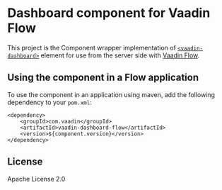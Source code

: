 # Dashboard component for Vaadin Flow

This project is the Component wrapper implementation of [`<vaadin-dashboard>`](https://github.com/vaadin/web-components/tree/main/packages/dashboard) element
for use from the server side with [Vaadin Flow](https://github.com/vaadin/flow).

## Using the component in a Flow application

To use the component in an application using maven,
add the following dependency to your `pom.xml`:

```
<dependency>
    <groupId>com.vaadin</groupId>
    <artifactId>vaadin-dashboard-flow</artifactId>
    <version>${component.version}</version>
</dependency>
```

## License

Apache License 2.0
